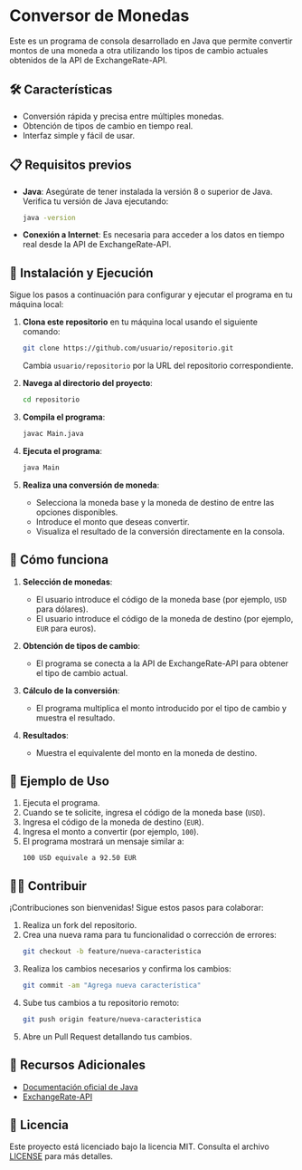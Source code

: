 # Conversor de Monedas

Este es un programa de consola desarrollado en Java que permite convertir montos de una moneda a otra utilizando los tipos de cambio actuales obtenidos de la API de ExchangeRate-API.

## 🛠️ Características

- Conversión rápida y precisa entre múltiples monedas.
- Obtención de tipos de cambio en tiempo real.
- Interfaz simple y fácil de usar.

## 📋 Requisitos previos

- **Java**: Asegúrate de tener instalada la versión 8 o superior de Java. Verifica tu versión de Java ejecutando:
    ```bash
    java -version
    ```
- **Conexión a Internet**: Es necesaria para acceder a los datos en tiempo real desde la API de ExchangeRate-API.

## 🚀 Instalación y Ejecución

Sigue los pasos a continuación para configurar y ejecutar el programa en tu máquina local:

1. **Clona este repositorio** en tu máquina local usando el siguiente comando:
    ```bash
    git clone https://github.com/usuario/repositorio.git
    ```
    Cambia `usuario/repositorio` por la URL del repositorio correspondiente.

2. **Navega al directorio del proyecto**:
    ```bash
    cd repositorio
    ```

3. **Compila el programa**:
    ```bash
    javac Main.java
    ```

4. **Ejecuta el programa**:
    ```bash
    java Main
    ```

5. **Realiza una conversión de moneda**:
    - Selecciona la moneda base y la moneda de destino de entre las opciones disponibles.
    - Introduce el monto que deseas convertir.
    - Visualiza el resultado de la conversión directamente en la consola.

## 📖 Cómo funciona

1. **Selección de monedas**:
   - El usuario introduce el código de la moneda base (por ejemplo, `USD` para dólares).
   - El usuario introduce el código de la moneda de destino (por ejemplo, `EUR` para euros).

2. **Obtención de tipos de cambio**:
   - El programa se conecta a la API de ExchangeRate-API para obtener el tipo de cambio actual.

3. **Cálculo de la conversión**:
   - El programa multiplica el monto introducido por el tipo de cambio y muestra el resultado.

4. **Resultados**:
   - Muestra el equivalente del monto en la moneda de destino.

## 🧪 Ejemplo de Uso

1. Ejecuta el programa.
2. Cuando se te solicite, ingresa el código de la moneda base (`USD`).
3. Ingresa el código de la moneda de destino (`EUR`).
4. Ingresa el monto a convertir (por ejemplo, `100`).
5. El programa mostrará un mensaje similar a:
    ```
    100 USD equivale a 92.50 EUR
    ```

## 👨‍💻 Contribuir

¡Contribuciones son bienvenidas! Sigue estos pasos para colaborar:

1. Realiza un fork del repositorio.
2. Crea una nueva rama para tu funcionalidad o corrección de errores:
    ```bash
    git checkout -b feature/nueva-caracteristica
    ```
3. Realiza los cambios necesarios y confirma los cambios:
    ```bash
    git commit -am "Agrega nueva característica"
    ```
4. Sube tus cambios a tu repositorio remoto:
    ```bash
    git push origin feature/nueva-caracteristica
    ```
5. Abre un Pull Request detallando tus cambios.

## 🔗 Recursos Adicionales

- [Documentación oficial de Java](https://docs.oracle.com/javase/8/docs/)
- [ExchangeRate-API](https://www.exchangerate-api.com/)

## 📜 Licencia

Este proyecto está licenciado bajo la licencia MIT. Consulta el archivo [LICENSE](LICENSE) para más detalles.
